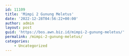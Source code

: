 ```yaml
---
id: 11109
title: 'Mimpi 2 Gunung Meletus'
date: '2022-12-28T04:56:22+00:00'
author: admin
layout: post
guid: 'https://bos.awn.biz.id/mimpi-2-gunung-meletus/'
permalink: /mimpi-2-gunung-meletus/
categories:
    - Uncategorized
---
```


